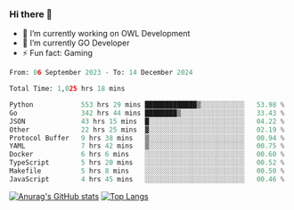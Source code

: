 ### Hi there 👋 

- 🔭 I’m currently working on OWL Development
- 🌱 I’m currently GO Developer
-  ⚡ Fun fact: Gaming
  
  <!--
- 👯 I’m looking to collaborate on ...
- 🤔 I’m looking for help with ...
- 💬 Ask me about ...
- 📫 How to reach me: ...
- 😄 Pronouns: ...
-->

<!--START_SECTION:waka-->

```python
From: 06 September 2023 - To: 14 December 2024

Total Time: 1,025 hrs 18 mins

Python            553 hrs 29 mins █████████████▒░░░░░░░░░░░   53.98 %
Go                342 hrs 44 mins ████████▒░░░░░░░░░░░░░░░░   33.43 %
JSON              43 hrs 15 mins  █░░░░░░░░░░░░░░░░░░░░░░░░   04.22 %
Other             22 hrs 25 mins  ▓░░░░░░░░░░░░░░░░░░░░░░░░   02.19 %
Protocol Buffer   9 hrs 38 mins   ▒░░░░░░░░░░░░░░░░░░░░░░░░   00.94 %
YAML              7 hrs 42 mins   ▒░░░░░░░░░░░░░░░░░░░░░░░░   00.75 %
Docker            6 hrs 6 mins    ░░░░░░░░░░░░░░░░░░░░░░░░░   00.60 %
TypeScript        5 hrs 20 mins   ░░░░░░░░░░░░░░░░░░░░░░░░░   00.52 %
Makefile          5 hrs 8 mins    ░░░░░░░░░░░░░░░░░░░░░░░░░   00.50 %
JavaScript        4 hrs 45 mins   ░░░░░░░░░░░░░░░░░░░░░░░░░   00.46 %
```

<!--END_SECTION:waka-->

[![Anurag's GitHub stats](https://github-readme-stats.vercel.app/api?username=aebalz&show_icons=true&theme=codeSTACKr)](https://github.com/anuraghazra/github-readme-stats)
[![Top Langs](https://github-readme-stats.vercel.app/api/top-langs/?username=aebalz&layout=compact&card_width=350&theme=codeSTACKr)](https://github.com/anuraghazra/github-readme-stats)
<!-- [![Readme Card](https://github-readme-stats.vercel.app/api/pin/?username=aebalz&repo=go-gin-gone&show_owner=true)](https://github.com/anuraghazra/github-readme-stats)-->
